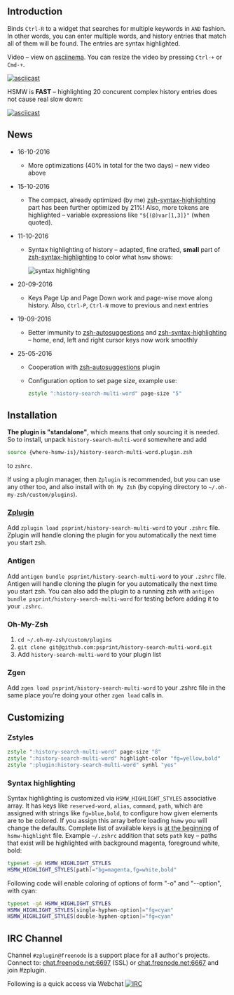 ## Introduction

Binds `Ctrl-R` to a widget that searches for multiple keywords in `AND` fashion.
In other words, you can enter multiple words, and history entries that match
all of them will be found. The entries are syntax highlighted.

Video – view on [asciinema](https://asciinema.org/a/88954). You can resize the video by pressing `Ctrl-+` or `Cmd-+`.

[![asciicast](https://asciinema.org/a/88954.png)](https://asciinema.org/a/88954)

HSMW is **FAST** – highlighting 20 concurent complex history entries does not cause real slow down:

[![asciicast](https://asciinema.org/a/89406.png)](https://asciinema.org/a/89406)

## News
* 16-10-2016
  - More optimizations (40% in total for the two days) – new video above

* 15-10-2016
  - The compact, already optimized (by me) [zsh-syntax-highlighting](https://github.com/zsh-users/zsh-syntax-highlighting) part has been further optimized by 21%!
    Also, more tokens are highlighted – variable expressions like `"${(@)var[1,3]}"` (when quoted).

* 11-10-2016
  - Syntax highlighting of history – adapted, fine crafted, **small** part of [zsh-syntax-highlighting](https://github.com/zsh-users/zsh-syntax-highlighting)
    to color what `hsmw` shows:

    ![syntax highlighting](http://imagizer.imageshack.us/a/img921/1503/bMAF59.gif)

* 20-09-2016
  - Keys Page Up and Page Down work and page-wise move along history. Also, `Ctrl-P`, `Ctrl-N`
    move to previous and next entries

* 19-09-2016
  - Better immunity to [zsh-autosuggestions](https://github.com/zsh-users/zsh-autosuggestions)
    and [zsh-syntax-highlighting](https://github.com/zsh-users/zsh-syntax-highlighting) – home,
    end, left and right cursor keys now work smoothly

* 25-05-2016
  - Cooperation with
    [zsh-autosuggestions](https://github.com/zsh-users/zsh-autosuggestions)
    plugin
  - Configuration option to set page size, example use:

    ```zsh
    zstyle ":history-search-multi-word" page-size "5"
    ```

## Installation

**The plugin is "standalone"**, which means that only sourcing it is needed. So to
install, unpack `history-search-multi-word` somewhere and add

```zsh
source {where-hsmw-is}/history-search-multi-word.plugin.zsh
```

to `zshrc`.

If using a plugin manager, then `Zplugin` is recommended, but you can use any
other too, and also install with `Oh My Zsh` (by copying directory to
`~/.oh-my-zsh/custom/plugins`).


### [Zplugin](https://github.com/psprint/zplugin)

Add `zplugin load psprint/history-search-multi-word` to your `.zshrc` file.
Zplugin will handle cloning the plugin for you automatically the next time you
start zsh.

### Antigen

Add `antigen bundle psprint/history-search-multi-word` to your `.zshrc` file.
Antigen will handle cloning the plugin for you automatically the next time you
start zsh. You can also add the plugin to a running zsh with `antigen bundle
psprint/history-search-multi-word` for testing before adding it to your
`.zshrc`.

### Oh-My-Zsh

1. `cd ~/.oh-my-zsh/custom/plugins`
2. `git clone git@github.com:psprint/history-search-multi-word.git`
3. Add `history-search-multi-word` to your plugin list

### Zgen

Add `zgen load psprint/history-search-multi-word` to your .zshrc file in the same
place you're doing your other `zgen load` calls in.

## Customizing

### Zstyles

```zsh
zstyle ":history-search-multi-word" page-size "8"                      # Number of entries to show, default is LINES/3
zstyle ":history-search-multi-word" highlight-color "fg=yellow,bold"   # Color in which to highlight matched, searched text
zstyle ":plugin:history-search-multi-word" synhl "yes"                 # Whether to perform syntax highlighting
```

### Syntax highlighting

Syntax highlighting is customized via `HSMW_HIGHLIGHT_STYLES` associative array.
It has keys like `reserved-word`, `alias`, `command`, `path`, which are assigned
with strings like `fg=blue,bold`, to configure how given elements are to be
colored. If you assign this array before loading `hsmw` you will change the defaults. Complete list
of available keys is [at the beginning](https://github.com/psprint/history-search-multi-word/blob/master/hsmw-highlight#L34-L62)
of `hsmw-highlight` file. Example `~/.zshrc` addition that sets `path` key –
paths that exist will be highlighted with background magenta, foreground white, bold:

```zsh
typeset -gA HSMW_HIGHLIGHT_STYLES
HSMW_HIGHLIGHT_STYLES[path]="bg=magenta,fg=white,bold"
```

Following code will enable coloring of options of form "-o" and "--option", with cyan:

```zsh
typeset -gA HSMW_HIGHLIGHT_STYLES
HSMW_HIGHLIGHT_STYLES[single-hyphen-option]="fg=cyan"
HSMW_HIGHLIGHT_STYLES[double-hyphen-option]="fg=cyan"
```

## IRC Channel

Channel `#zplugin@freenode` is a support place for all author's projects. Connect to:
[chat.freenode.net:6697](ircs://chat.freenode.net:6697/%23zplugin) (SSL) or [chat.freenode.net:6667](irc://chat.freenode.net:6667/%23zplugin)
 and join #zplugin.

Following is a quick access via Webchat [![IRC](https://kiwiirc.com/buttons/chat.freenode.net/zplugin.png)](https://kiwiirc.com/client/chat.freenode.net:+6697/#zplugin)
